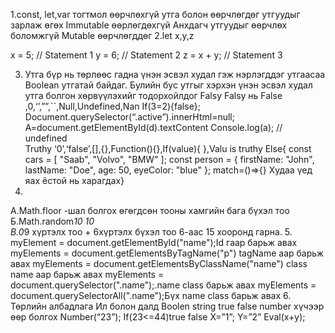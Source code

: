 1.const, let,var тогтмол өөрчлөхгүй утга болон өөрчлөгдөг утгуудыг зарлаж өгөх
Immutable өөрлөгдөхгүй  Анхдагч утгуудыг өөрчлөх боломжгүй 
Mutable өөрчлөгддөг 
2.let x,y,z

x = 5;          // Statement 1
y = 6;          // Statement 2
z = x + y;      // Statement 3

3. Утга бүр нь төрлөөс гадна үнэн эсвэл худал гэж нэрлэгддэг утгаасаа Boolean утгатай байдаг. Булийн бус утгыг хэрхэн үнэн эсвэл худал утга болгон хөрвүүлэхийг тодорхойлдог
Falsy
Falsy нь
False ,0,‘’,””,``,Null,Undefined,Nan
If(3=2){false};
Document.querySelector(“.active”).innerHtml=null;
A=document.getElementById(d).textContent
Console.log(a);
// undefined	
Truthy
‘0’,‘false’,[],{},Function(){},If(value){ },Valu is truthy
Else{
const cars = [
  "Saab",
  "Volvo",
  "BMW"
]; 
const person = {
  firstName: "John",
  lastName: "Doe",
  age: 50,
  eyeColor: "blue"
};
match=()=>{}
Худаа үед яах ёстой нь харагдах}
4.
А.Math.floor -шал болгох өгөгдсөн тооны хамгийн бага бүхэл тоо
Б.Math.random*10 10  
В.0*9 хүртэлх тоо + 6хүртэлх бүхэл тоо 6-аас 15 хооронд гарна.
5.
myElement = document.getElementById("name");Id гаар барьж авах
myElements = document.getElementsByTagName("p") tagName аар барьж авах
myElements = document.getElementsByClassName("name") class name аар барьж авах
myElements = document.querySelector(".name");.name class барьж авах
myElements = document.querySelectorAll(".name");Бүх name class барьж авах
6. Төрлийн албадлага 
Ил болон далд
Boolen string true false number хүчээр өөр болгох
Number(“23”);
If(23<=44)true false
X=”1”;
Y=”2”
Eval(x+y);
